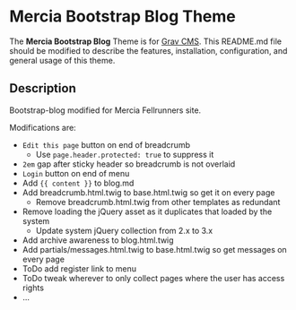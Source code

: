 # Mercia Bootstrap Blog Theme

The **Mercia Bootstrap Blog** Theme is for [Grav CMS](http://github.com/getgrav/grav).  This README.md file should be modified to describe the features, installation, configuration, and general usage of this theme.

## Description

Bootstrap-blog modified for Mercia Fellrunners site.

Modifications are:

- `Edit this page` button on end of breadcrumb
  - Use `page.header.protected: true` to suppress it 
- `2em` gap after sticky header so breadcrumb is not overlaid
- `Login` button on end of menu
- Add `{{ content }}` to blog.md
- Add breadcrumb.html.twig to base.html.twig so get it on every page
  - Remove breadcrumb.html.twig from other templates as redundant
- Remove loading the jQuery asset as it duplicates that loaded by the system
  - Update system jQuery collection from 2.x to 3.x
- Add archive awareness to blog.html.twig
- Add partials/messages.html.twig to base.html.twig so get messages on every page   
- ToDo add register link to menu
- ToDo tweak wherever to only collect pages where the user has access rights
- ...